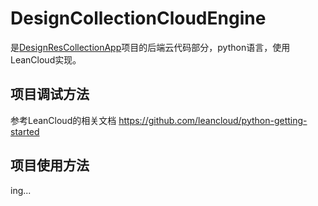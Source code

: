# DesignCollectionCloudEngine

是[DesignResCollectionApp](https://github.com/boredream/DesignResCollection)项目的后端云代码部分，python语言，使用LeanCloud实现。  

## 项目调试方法
参考LeanCloud的相关文档 https://github.com/leancloud/python-getting-started

## 项目使用方法
ing...

